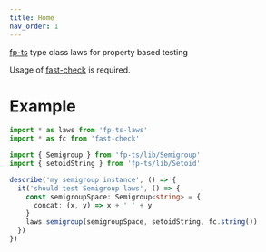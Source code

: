 ```yaml
---
title: Home
nav_order: 1
---
```


[fp-ts](https://github.com/gcanti/fp-ts) type class laws for property based testing

Usage of [fast-check](https://github.com/dubzzz/fast-check) is required.

# Example

```ts
import * as laws from 'fp-ts-laws'
import * as fc from 'fast-check'

import { Semigroup } from 'fp-ts/lib/Semigroup'
import { setoidString } from 'fp-ts/lib/Setoid'

describe('my semigroup instance', () => {
  it('should test Semigroup laws', () => {
    const semigroupSpace: Semigroup<string> = {
      concat: (x, y) => x + ' ' + y
    }
    laws.semigroup(semigroupSpace, setoidString, fc.string())
  })
})
```
